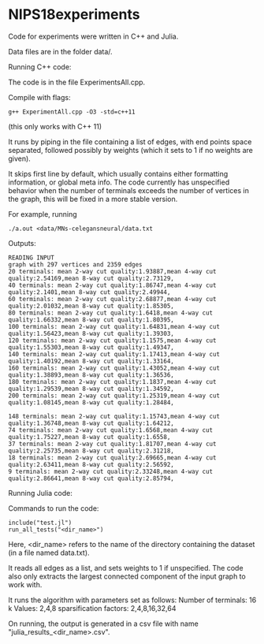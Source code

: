 # NIPS18experiments
Code for experiments were written in C++ and Julia.

Data files are in the folder data/.

Running C++ code:

The code is in the file ExperimentsAll.cpp.

Compile with flags:

```
g++ ExperimentAll.cpp -O3 -std=c++11
```

(this only works with C++ 11)

It runs by piping in the file containing a list of edges,
with end points space separated, followed possibly by weights
(which it sets to 1 if no weights are given).

It skips first line by default, which usually contains either
formatting information, or global meta info.
The code currently has unspecified behavior when the number
of terminals exceeds the number of vertices in the graph,
this will be fixed in a more stable version.

For example, running

```
./a.out <data/MNs-celegansneural/data.txt 
```

Outputs:

```
READING INPUT
graph with 297 vertices and 2359 edges
20 terminals: mean 2-way cut quality:1.93887,mean 4-way cut quality:2.54169,mean 8-way cut quality:2.73129,
40 terminals: mean 2-way cut quality:1.86747,mean 4-way cut quality:2.1401,mean 8-way cut quality:2.49944,
60 terminals: mean 2-way cut quality:2.68877,mean 4-way cut quality:2.01032,mean 8-way cut quality:1.85305,
80 terminals: mean 2-way cut quality:1.6418,mean 4-way cut quality:1.66332,mean 8-way cut quality:1.80395,
100 terminals: mean 2-way cut quality:1.64831,mean 4-way cut quality:1.56423,mean 8-way cut quality:1.39303,
120 terminals: mean 2-way cut quality:1.1575,mean 4-way cut quality:1.55303,mean 8-way cut quality:1.49347,
140 terminals: mean 2-way cut quality:1.17413,mean 4-way cut quality:1.40192,mean 8-way cut quality:1.33164,
160 terminals: mean 2-way cut quality:1.43052,mean 4-way cut quality:1.38893,mean 8-way cut quality:1.36536,
180 terminals: mean 2-way cut quality:1.1837,mean 4-way cut quality:1.29539,mean 8-way cut quality:1.34592,
200 terminals: mean 2-way cut quality:1.25319,mean 4-way cut quality:1.08145,mean 8-way cut quality:1.28484,

148 terminals: mean 2-way cut quality:1.15743,mean 4-way cut quality:1.36748,mean 8-way cut quality:1.64212,
74 terminals: mean 2-way cut quality:1.6568,mean 4-way cut quality:1.75227,mean 8-way cut quality:1.6558,
37 terminals: mean 2-way cut quality:1.81707,mean 4-way cut quality:2.25735,mean 8-way cut quality:2.31218,
18 terminals: mean 2-way cut quality:2.69665,mean 4-way cut quality:2.63411,mean 8-way cut quality:2.56592,
9 terminals: mean 2-way cut quality:2.33248,mean 4-way cut quality:2.86641,mean 8-way cut quality:2.85794,
```

Running Julia code:

Commands to run the code:
```
include("test.jl")
run_all_tests("<dir_name>")
```
Here, <dir_name> refers to the name of the directory containing the dataset (in a file named data.txt).

It reads all edges as a list, and sets weights to 1 if unspecified. The code also only extracts the largest connected component of the input graph to work with.

It runs the algorithm with parameters set as follows:
Number of terminals: 16
k Values: 2,4,8
sparsification factors: 2,4,8,16,32,64

On running, the output is generated in a csv file with name "julia_results_<dir_name>.csv".
